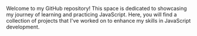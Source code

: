 Welcome to my GitHub repository! This space is dedicated to showcasing my journey of learning and practicing JavaScript. Here, you will find a collection of projects that I've worked on to enhance my skills in JavaScript development.
